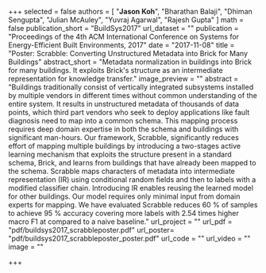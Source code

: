 +++
selected = false
authors = [
  "**Jason Koh**", "Bharathan Balaji", "Dhiman Sengupta", "Julian McAuley", "Yuvraj Agarwal", "Rajesh Gupta"
]
math = false
publication_short = "BuildSys2017"
url_dataset = ""
publication = "Proceedings of the 4th ACM International Conference on Systems for Energy-Efficient Built Environments, 2017"
date = "2017-11-08"
title = "Poster: Scrabble: Converting Unstructured Metadata into Brick for Many Buildings"
abstract_short = "Metadata normalization in buildings into Brick for many buildings. It exploits Brick's structure as an intermediate representation for knowledge transfer."
image_preview = ""
abstract = "Buildings traditionally consist of vertically integrated subsystems installed by multiple vendors in different times without common understanding of the entire system. It results in unstructured metadata of thousands of data points, which third part vendors who seek to deploy applications like fault diagnosis need to map into a common schema. This mapping process requires deep domain expertise in both the schema and buildings with significant man-hours. Our framework, Scrabble, significantly reduces effort of mapping multiple buildings by introducing a two-stages active learning mechanism that exploits the structure present in a standard schema, Brick, and learns from buildings that have already been mapped to the schema. Scrabble maps characters of metadata into intermediate representation (IR) using conditional random fields and then to labels with a modified classifier chain. Introducing IR enables reusing the learned model for other buildings. Our model requires only minimal input from domain experts for mapping. We have evaluated Scrabble reduces 60 % of samples to achieve 95 % accuracy covering more labels with 2.54 times higher macro F1 at compared to a naive baseline."
url_project = ""
url_pdf = "pdf/buildsys2017_scrabbleposter.pdf"
url_poster= "pdf/buildsys2017_scrabbleposter_poster.pdf"
url_code = ""
url_video = ""
image = ""

+++

